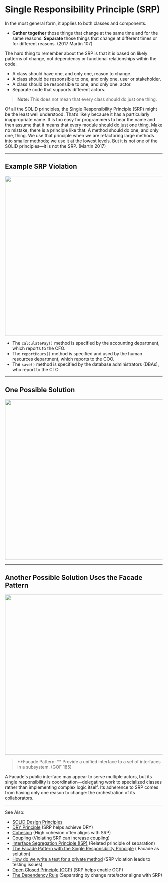 # Single Responsibility Principle (SRP)

In the most general form, it applies to both classes and components.

- **Gather together** those things that change at the same time and for the same reasons. **Separate** those things that
  change at different times or for different reasons. (2017 Martin 107)

The hard thing to remember about the SRP is that it is based on likely patterns of change, not dependency or functional
relationships within the code.

- A class should have one, and only one, reason to change.
- A class should be responsible to one, and only one, user or stakeholder.
- A class should be responsible to one, and only one, actor.
- Separate code that supports different actors.

> **Note:** This does not mean that every class should do just one thing.

Of all the SOLID principles, the Single Responsibility Principle (SRP) might be the least well understood. That’s likely
because it has a particularly inappropriate name. It is too easy for programmers to hear the name and then assume that
it means that every module should do just one thing. Make no mistake, there is a principle like that. A method should
do one, and only one, thing. We use that principle when we are refactoring large methods into smaller methods; we
use it at the lowest levels. But it is not one of the SOLID principles—it is not the SRP. (Martin 2017)

---

## Example SRP Violation

<img src="srp-violation.png" width="512" alt=""/>

- The `calculatePay()` method is specified by the accounting department, which reports to the CFO.
- The `reportHours()` method is specified and used by the human resources department, which reports to the COO.
- The `save()` method is specified by the database administrators (DBAs), who report to the CTO.

---

## One Possible Solution

<img src="srp-possible-solution.png" width="512" alt=""/>

---

## Another Possible Solution Uses the Facade Pattern

<img src="srp-possible-solution-facade.png" width="512" alt=""/>

> **Facade Pattern: ** Provide a unified interface to a set of interfaces in a subsystem. (GOF 185)

A Facade's public interface may appear to serve multiple actors, but its single responsibility is
coordination—delegating work to specialized classes rather than implementing complex logic itself. Its adherence to SRP
comes from having only one reason to change: the orchestration of its collaborators.

---
See Also:

- [SOLID Design Principles](SOLID-Design-Principles.md)
- [DRY Principle](DRY-Principle.md) (SRP helps achieve DRY)
- [Cohesion](Cohesion.md) (High cohesion often aligns with SRP)
- [Coupling](Coupling.md) (Violating SRP can increase coupling)
- [Interface Segregation Principle (ISP)](Interface-Segregation-Principle-ISP.md) (Related principle of separation)
- [The Facade Pattern with the Single Responsibility Principle](Facade-Pattern-with-the-Single-Responsibility-Principle.md) (
  Facade as solution)
- [How do we write a test for a private method](How-do-we-write-a-test-for-a-private-method.md) (SRP violation leads to
  testing issues)
- [Open Closed Principle (OCP)](Open-Closed-Principle-OCP.md) (SRP helps enable OCP)
- [The Dependency Rule](The-Dependency-Rule.md) (Separating by change rate/actor aligns with SRP)